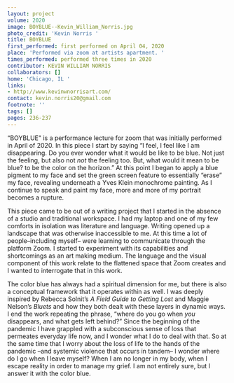 ```yaml
---
layout: project
volume: 2020
image: BOYBLUE--Kevin_William_Norris.jpg
photo_credit: 'Kevin Norris '
title: BOYBLUE
first_performed: first performed on April 04, 2020
place: 'Performed via zoom at artists apartment. '
times_performed: performed three times in 2020
contributor: KEVIN WILLIAM NORRIS
collaborators: []
home: 'Chicago, IL '
links:
- http://www.kevinwnorrisart.com/
contact: kevin.norris20@gmail.com
footnote: ''
tags: []
pages: 236-237
---
```




“BOYBLUE" is a performance lecture for zoom that was initially performed in April of 2020. In this piece I start by saying “I feel, I feel like I am disappearing. Do you ever wonder what it would be like to be blue. Not just the feeling, but also not *not* the feeling too. But, what would it mean to be blue? to be the color on the horizon.” At this point I began to apply a blue pigment to my face and set the green screen feature to essentially “erase” my face, revealing underneath a Yves Klein monochrome painting. As I continue to speak and paint my face, more and more of my portrait becomes a rupture. 

This piece came to be out of a writing project that I started in the absence of a studio and traditional workspace. I had my laptop and one of my few comforts in isolation was literature and language. Writing opened up a landscape that was otherwise inaccessible to me. At this time a lot of people–including myself– were learning to communicate through the platform Zoom. I started to experiment with its capabilities and shortcomings as an art making medium. The language and the visual component of this work relate to the flattened space that Zoom creates and I wanted to interrogate that in this work. 

The color blue has always had a spiritual dimension for me, but there is also a conceptual framework that it operates within as well. I was deeply inspired by Rebecca Solnit’s *A Field Guide to Getting Lost* and Maggie Nelson’s *Bluets* and how they both dealt with these layers in dynamic ways. I end the work repeating the phrase,  “where do you go when *you* disappears, and what gets left behind?” Since the beginning of the pandemic I have grappled with a subconscious sense of loss that permeates everyday life now, and I wonder what I do to deal with that. So at the same time that I worry about the loss of life to the hands of the pandemic –and systemic violence that occurs in tandem– I wonder where do I go when I leave myself? When I am no longer in my body, when I escape reality in order to manage my grief. I am not entirely sure, but I answer it with the color blue.  
